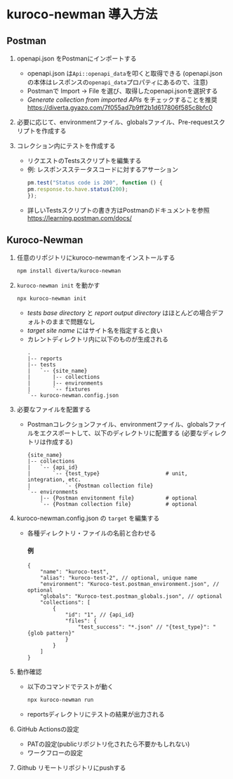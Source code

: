 # kuroco-newman 導入方法

## Postman
1. openapi.json をPostmanにインポートする
    - openapi.json は`Api::openapi_data`を叩くと取得できる (openapi.jsonの本体はレスポンスの`openapi_data`プロパティにあるので、注意)
    - Postmanで Import -> File を選び、取得したopenapi.jsonを選択する
    - *Generate collection from imported APIs* をチェックすることを推奨 https://diverta.gyazo.com/7f055ad7b9ff2b1d617806f585c8bfc0

2. 必要に応じて、environmentファイル、globalsファイル、Pre-requestスクリプトを作成する

3. コレクション内にテストを作成する
    - リクエストのTestsスクリプトを編集する
    - 例: レスポンスステータスコードに対するアサーション
        ```js
        pm.test("Status code is 200", function () {
        pm.response.to.have.status(200);
        });
        ```
    - 詳しいTestsスクリプトの書き方はPostmanのドキュメントを参照 https://learning.postman.com/docs/

## Kuroco-Newman
1. 任意のリポジトリにkuroco-newmanをインストールする
    ```sh
    npm install diverta/kuroco-newman
    ```
2. `kuroco-newman init` を動かす
    ```sh
    npx kuroco-newman init
    ```
    - *tests base directory* と *report output directory* はほとんどの場合デフォルトのままで問題なし
    - *target site name* にはサイト名を指定すると良い
    - カレントディレクトリ内に以下のものが生成される
        ```
        .
        |-- reports
        |-- tests
        |   `-- {site_name}
        |       |-- collections
        |       |-- environments
        |       `-- fixtures
        `-- kuroco-newman.config.json
        ```

3. 必要なファイルを配置する
    - Postmanコレクションファイル、environmentファイル、globalsファイルをエクスポートして、以下のディレクトリに配置する (必要なディレクトリは作成する)
        ```
        {site_name}
        |-- collections
        |   `-- {api_id}                            
        |       `-- {test_type}                     # unit, integration, etc.
        |           `- {Postman collection file}    
        `-- environments
            |-- {Postman envitonment file}          # optional
            `-- {Postman collection file}           # optional
        ```

4. kuroco-newman.config.json の `target` を編集する
    - 各種ディレクトリ・ファイルの名前と合わせる
        #### 例
        ```jsonc
        {
            "name": "kuroco-test", 
            "alias": "kuroco-test-2", // optional, unique name
            "environment": "Kuroco-test.postman_environment.json", // optional
            "globals": "Kuroco-test.postman_globals.json", // optional
            "collections": [
                {
                    "id": "1", // {api_id}
                    "files": {
                        "test_success": "*.json" // "{test_type}": "{glob pattern}"
                    }
                }
            ]
        }
        ```

5. 動作確認
    - 以下のコマンドでテストが動く
        ```sh
        npx kuroco-newman run
        ```
    - reportsディレクトリにテストの結果が出力される
    
6. GitHub Actionsの設定
    - PATの設定(publicリポジトリ化されたら不要かもしれない)
    - ワークフローの設定

7. Github リモートリポジトリにpushする
